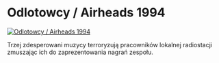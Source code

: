 Odlotowcy / Airheads 1994 
=============
[![Odlotowcy / Airheads 1994 ](http://vidos.pl/images/player.gif)](http://vidos.pl/odlotowcy-airheads-1994)

 Trzej zdesperowani muzycy terroryzują pracowników lokalnej radiostacji zmuszając ich do zaprezentowania nagrań zespołu.

